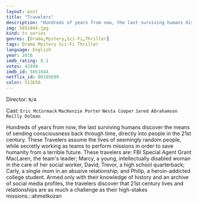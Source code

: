 ```yaml
---
layout: post
title: "Travelers"
description: "Hundreds of years from now, the last surviving humans discover the means of sending consciousness back through time, directly into people in the 21st century. These Travelers assume the lives of seemingly random people, while secretly working as teams to perform missions in order to save humanity from a terrible future. These travelers are: FBI Special Agent Grant MacLaren, the team's leader; Marcy, a young, intellectu.."
img: 5651844.jpg
kind: tv series
genres: [Drama,Mystery,Sci-Fi,Thriller]
tags: Drama Mystery Sci-Fi Thriller 
language: English
year: 2016
imdb_rating: 8.1
votes: 42494
imdb_id: 5651844
netflix_id: 80105699
color: 513b56
---
```

Director: `N/A`  

Cast: `Eric McCormack` `MacKenzie Porter` `Nesta Cooper` `Jared Abrahamson` `Reilly Dolman` 

Hundreds of years from now, the last surviving humans discover the means of sending consciousness back through time, directly into people in the 21st century. These Travelers assume the lives of seemingly random people, while secretly working as teams to perform missions in order to save humanity from a terrible future. These travelers are: FBI Special Agent Grant MacLaren, the team's leader; Marcy, a young, intellectually disabled woman in the care of her social worker, David; Trevor, a high school quarterback; Carly, a single mom in an abusive relationship; and Philip, a heroin-addicted college student. Armed only with their knowledge of history and an archive of social media profiles, the travelers discover that 21st century lives and relationships are as much a challenge as their high-stakes missions.::ahmetkozan